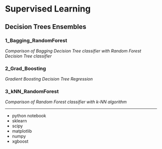 # Supervised Learning
## Decision Trees Ensembles

### 1_Bagging_RandomForest
_Comparison of Bagging Decision Tree classifier with Random Forest Decision Tree classifier_

### 2_Grad_Boosting
_Gradient Boosting Decision Tree Regression_


### 3_kNN_RandomForest
_Comparison of Random Forest classifier with k-NN algorithm_



______________________________________________________________________________________________________________________________

- python notebook
- sklearn
- scipy
- matplotlib
- numpy
- xgboost
